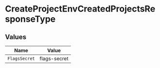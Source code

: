 # CreateProjectEnvCreatedProjectsResponseType


## Values

| Name          | Value         |
| ------------- | ------------- |
| `FlagsSecret` | flags-secret  |